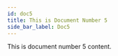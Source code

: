 ```yaml
---
id: doc5
title: This is Document Number 5
side_bar_label: Doc5
---
```


This is document number 5 content.